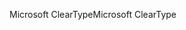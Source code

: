 <span data-ttu-id="7c47c-101">Microsoft ClearType</span><span class="sxs-lookup"><span data-stu-id="7c47c-101">Microsoft ClearType</span></span>